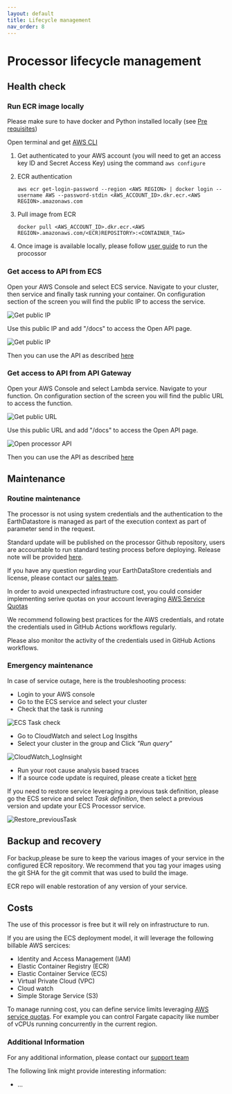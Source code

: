 ```yaml
---
layout: default
title: Lifecycle management
nav_order: 8
---
```



# Processor lifecycle management

## Health check

### Run ECR image locally

Please make sure to have docker and Python installed locally (see [Pre requisites](https://earthdaily.github.io/reflectance-datacube-processor/2.%20Prerequisite.html))

Open terminal and get [AWS CLI](https://pypi.org/project/awscli/)

1. Get authenticated to your AWS account (you will need to get an access key ID and Secret Access Key) using the command `aws configure`

2. ECR authentication

    ```shell
    aws ecr get-login-password --region <AWS REGION> | docker login --username AWS --password-stdin <AWS_ACCOUNT_ID>.dkr.ecr.<AWS REGION>.amazonaws.com
    ```
3. Pull image from ECR 

    ```shell
    docker pull <AWS_ACCOUNT_ID>.dkr.ecr.<AWS REGION>.amazonaws.com/<ECR)REPOSITORY>:<CONTAINER_TAG>
    ```

4. Once image is available locally, please follow [user guide](https://earthdaily.github.io/reflectance-datacube-processor/5.%20User%20guide.html) to run the procossor

### Get access to API from ECS

Open your AWS Console and select ECS service. Navigate to your cluster, then service and finally task running your container. On configuration section of the screen you will find the public IP to access the service. 

![Get public IP](images/Get_public_IP.png "Get public IP")


Use this public IP and add  "/docs" to access the Open API page.


![Get public IP](images/ReflectanceDataCube_API2.png "Get public IP")

Then you can use the API as described [here](reflectance-datacube-processor/User%20guide.html#api-mode)

### Get access to API from API Gateway

Open your AWS Console and select Lambda service. Navigate to your function. On configuration section of the screen you will find the public URL to access the function. 

![Get public URL](images/API_gateway.png "Get public URL")


Use this public URL and add  "/docs" to access the Open API page.


![Open processor API](images/ReflectanceDataCube_API2.png "Open processor API")

Then you can use the API as described [here](User%20guide.html#api-mode)

## Maintenance

### Routine maintenance
The processor is not using system credentials and the authentication to the EarthDatastore is managed as part of the execution context as part of parameter send in the request.

Standard update will be published on the processor Github repository, users are accountable to run standard testing process before deploying. Release note will be provided [here](Release-notes.html).

If you have any question regarding your EarthDataStore credentials and license, please contact our [sales team](edagro-sales@earthdaily.com). 

In order to avoid unexpected infrastructure cost, you could consider implementing serive quotas on your account leveraging [AWS Service Quotas](https://us-east-1.console.aws.amazon.com/servicequotas/home?region=us-east-1#)

We recommend following best practices for the AWS credentials, and rotate the credentials used in GitHub Actions workflows regularly.

Please also monitor the activity of the credentials used in GitHub Actions workflows.

### Emergency maintenance

In case of service outage, here is the troubleshooting process:

- Login to your AWS console
- Go to the ECS service and select your cluster
- Check that the task is running 

![ECS Task check](images/ECS_task_check.png "ECS Task check")

- Go to CloudWatch and select Log Insgiths
- Select your cluster in the group and Click *"Run query"*

![CloudWatch_LogInsight](images/CloudWatch_LogInsight.png "CloudWatch_LogInsight")

- Run your root cause analysis based traces
- If a source code update is required, please create a ticket [here](/User%20guide.html#support)

If you need to restore service leveraging a previous task definition, please go the ECS service and select *Task definition*, then select a previous version and update your ECS Processor service.

![Restore_previousTask](images/Restore_previousTask.png "Restore_previousTask")

## Backup and recovery
For backup,please be sure to keep the various images of your service in the configured ECR repository. We recommend that you tag your images using the git SHA for the git commit that was used to build the image.

ECR repo will enable restoration of any version of your service.

## Costs

The use of this processor is free but it will rely on infrastructure to run.

If you are using the ECS deployment model, it will leverage the following billable AWS sercices:
 - Identity and Access Management (IAM)
 - Elastic Container Registry (ECR)
 - Elastic Container Service (ECS)
 - Virtual Private Cloud (VPC)
 - Cloud watch 
 - Simple Storage Service (S3)


To manage running cost, you can define service limits leveraging [AWS service quotas](https://docs.aws.amazon.com/AmazonECS/latest/developerguide/service-quotas.html#service-quotas-fargate). For example you can control Fargate capacity like number of vCPUs running concurrently in the current region.


### Additional Information

For any additional information, please contact our [support team](Api.Support@geosys.com)

The following link might provide interesting information:
- ...









